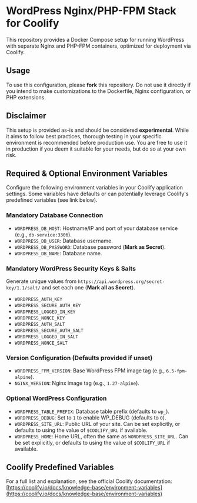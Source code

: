 # WordPress Nginx/PHP-FPM Stack for Coolify

This repository provides a Docker Compose setup for running WordPress with separate Nginx and PHP-FPM containers, optimized for deployment via Coolify.

## Usage

To use this configuration, please **fork** this repository. Do not use it directly if you intend to make customizations to the Dockerfile, Nginx configuration, or PHP extensions.

## Disclaimer

This setup is provided as-is and should be considered **experimental**. While it aims to follow best practices, thorough testing in your specific environment is recommended before production use. You are free to use it in production if you deem it suitable for your needs, but do so at your own risk.

## Required & Optional Environment Variables

Configure the following environment variables in your Coolify application settings. Some variables have defaults or can potentially leverage Coolify's predefined variables (see link below).

### Mandatory Database Connection

*   `WORDPRESS_DB_HOST`: Hostname/IP and port of your database service (e.g., `db-service:3306`).
*   `WORDPRESS_DB_USER`: Database username.
*   `WORDPRESS_DB_PASSWORD`: Database password (**Mark as Secret**).
*   `WORDPRESS_DB_NAME`: Database name.

### Mandatory WordPress Security Keys & Salts

Generate unique values from `https://api.wordpress.org/secret-key/1.1/salt/` and set each one (**Mark all as Secret**).

*   `WORDPRESS_AUTH_KEY`
*   `WORDPRESS_SECURE_AUTH_KEY`
*   `WORDPRESS_LOGGED_IN_KEY`
*   `WORDPRESS_NONCE_KEY`
*   `WORDPRESS_AUTH_SALT`
*   `WORDPRESS_SECURE_AUTH_SALT`
*   `WORDPRESS_LOGGED_IN_SALT`
*   `WORDPRESS_NONCE_SALT`

### Version Configuration (Defaults provided if unset)

*   `WORDPRESS_FPM_VERSION`: Base WordPress FPM image tag (e.g., `6.5-fpm-alpine`).
*   `NGINX_VERSION`: Nginx image tag (e.g., `1.27-alpine`).

### Optional WordPress Configuration

*   `WORDPRESS_TABLE_PREFIX`: Database table prefix (defaults to `wp_`).
*   `WORDPRESS_DEBUG`: Set to `1` to enable WP_DEBUG (defaults to `0`).
*   `WORDPRESS_SITE_URL`: Public URL of your site. Can be set explicitly, or defaults to using the value of `$COOLIFY_URL` if available.
*   `WORDPRESS_HOME`: Home URL, often the same as `WORDPRESS_SITE_URL`. Can be set explicitly, or defaults to using the value of `$COOLIFY_URL` if available.

## Coolify Predefined Variables

For a full list and explanation, see the official Coolify documentation:
[https://coolify.io/docs/knowledge-base/environment-variables](https://coolify.io/docs/knowledge-base/environment-variables)
